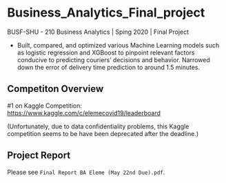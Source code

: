 # Business_Analytics_Final_project

BUSF-SHU - 210 Business Analytics | Sping 2020 | Final Project

- Built, compared, and optimized various Machine Learning models such as logistic regression and XGBoost to pinpoint relevant factors conducive to predicting couriers’ decisions and behavior. Narrowed down the error of delivery time prediction to around 1.5 minutes.

## Competiton Overview

#1 on Kaggle Competition: https://www.kaggle.com/c/elemecovid19/leaderboard

(Unfortunately, due to data confidentiality problems, this Kaggle competition seems to be have been deprecated after the deadline.)

## Project Report

Please see `Final Report BA Eleme (May 22nd Due).pdf`.
